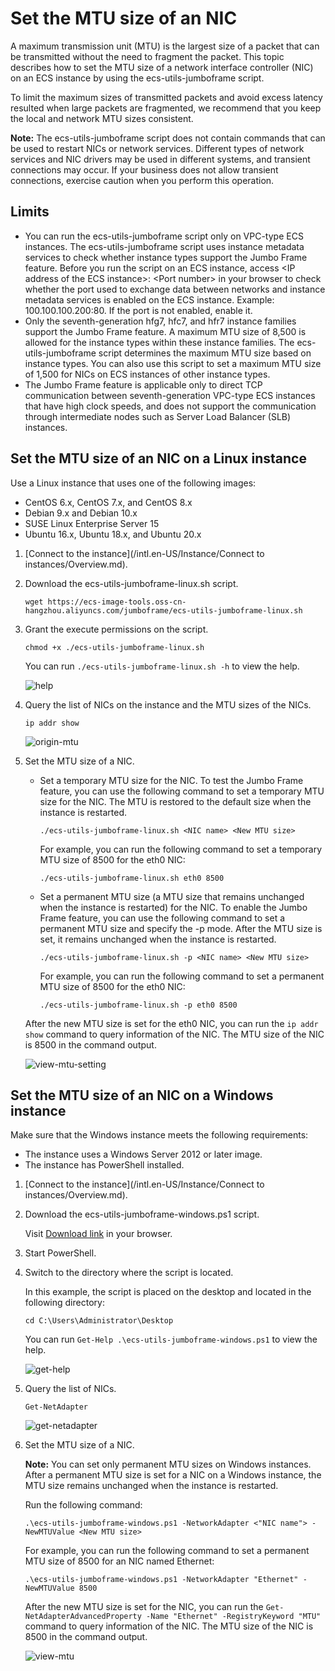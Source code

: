 # Set the MTU size of an NIC

A maximum transmission unit \(MTU\) is the largest size of a packet that can be transmitted without the need to fragment the packet. This topic describes how to set the MTU size of a network interface controller \(NIC\) on an ECS instance by using the ecs-utils-jumboframe script.

To limit the maximum sizes of transmitted packets and avoid excess latency resulted when large packets are fragmented, we recommend that you keep the local and network MTU sizes consistent.

**Note:** The ecs-utils-jumboframe script does not contain commands that can be used to restart NICs or network services. Different types of network services and NIC drivers may be used in different systems, and transient connections may occur. If your business does not allow transient connections, exercise caution when you perform this operation.

## Limits

-   You can run the ecs-utils-jumboframe script only on VPC-type ECS instances. The ecs-utils-jumboframe script uses instance metadata services to check whether instance types support the Jumbo Frame feature. Before you run the script on an ECS instance, access <IP address of the ECS instance\>: <Port number\> in your browser to check whether the port used to exchange data between networks and instance metadata services is enabled on the ECS instance. Example: 100.100.100.200:80. If the port is not enabled, enable it.
-   Only the seventh-generation hfg7, hfc7, and hfr7 instance families support the Jumbo Frame feature. A maximum MTU size of 8,500 is allowed for the instance types within these instance families. The ecs-utils-jumboframe script determines the maximum MTU size based on instance types. You can also use this script to set a maximum MTU size of 1,500 for NICs on ECS instances of other instance types.
-   The Jumbo Frame feature is applicable only to direct TCP communication between seventh-generation VPC-type ECS instances that have high clock speeds, and does not support the communication through intermediate nodes such as Server Load Balancer \(SLB\) instances.

## Set the MTU size of an NIC on a Linux instance

Use a Linux instance that uses one of the following images:

-   CentOS 6.x, CentOS 7.x, and CentOS 8.x
-   Debian 9.x and Debian 10.x
-   SUSE Linux Enterprise Server 15
-   Ubuntu 16.x, Ubuntu 18.x, and Ubuntu 20.x

1.  [Connect to the instance](/intl.en-US/Instance/Connect to instances/Overview.md).

2.  Download the ecs-utils-jumboframe-linux.sh script.

    ```
    wget https://ecs-image-tools.oss-cn-hangzhou.aliyuncs.com/jumboframe/ecs-utils-jumboframe-linux.sh
    ```

3.  Grant the execute permissions on the script.

    ```
    chmod +x ./ecs-utils-jumboframe-linux.sh
    ```

    You can run `./ecs-utils-jumboframe-linux.sh -h` to view the help.

    ![help](https://static-aliyun-doc.oss-accelerate.aliyuncs.com/assets/img/en-US/7199545161/p225163.png)

4.  Query the list of NICs on the instance and the MTU sizes of the NICs.

    ```
    ip addr show
    ```

    ![origin-mtu](https://static-aliyun-doc.oss-accelerate.aliyuncs.com/assets/img/en-US/7199545161/p225866.png)

5.  Set the MTU size of a NIC.

    -   Set a temporary MTU size for the NIC. To test the Jumbo Frame feature, you can use the following command to set a temporary MTU size for the NIC. The MTU is restored to the default size when the instance is restarted.

        ```
        ./ecs-utils-jumboframe-linux.sh <NIC name> <New MTU size>
        ```

        For example, you can run the following command to set a temporary MTU size of 8500 for the eth0 NIC:

        ```
        ./ecs-utils-jumboframe-linux.sh eth0 8500
        ```

    -   Set a permanent MTU size \(a MTU size that remains unchanged when the instance is restarted\) for the NIC. To enable the Jumbo Frame feature, you can use the following command to set a permanent MTU size and specify the -p mode. After the MTU size is set, it remains unchanged when the instance is restarted.

        ```
        ./ecs-utils-jumboframe-linux.sh -p <NIC name> <New MTU size>
        ```

        For example, you can run the following command to set a permanent MTU size of 8500 for the eth0 NIC:

        ```
        ./ecs-utils-jumboframe-linux.sh -p eth0 8500
        ```

    After the new MTU size is set for the eth0 NIC, you can run the `ip addr show` command to query information of the NIC. The MTU size of the NIC is 8500 in the command output.

    ![view-mtu-setting](https://static-aliyun-doc.oss-accelerate.aliyuncs.com/assets/img/en-US/7199545161/p225168.png)


## Set the MTU size of an NIC on a Windows instance

Make sure that the Windows instance meets the following requirements:

-   The instance uses a Windows Server 2012 or later image.
-   The instance has PowerShell installed.

1.  [Connect to the instance](/intl.en-US/Instance/Connect to instances/Overview.md).

2.  Download the ecs-utils-jumboframe-windows.ps1 script.

    Visit [Download link](https://ecs-image-tools.oss-cn-hangzhou.aliyuncs.com/jumboframe/ecs-utils-jumboframe-windows.ps1) in your browser.

3.  Start PowerShell.

4.  Switch to the directory where the script is located.

    In this example, the script is placed on the desktop and located in the following directory:

    ```
    cd C:\Users\Administrator\Desktop
    ```

    You can run `Get-Help .\ecs-utils-jumboframe-windows.ps1` to view the help.

    ![get-help](https://static-aliyun-doc.oss-accelerate.aliyuncs.com/assets/img/en-US/7199545161/p225498.png)

5.  Query the list of NICs.

    ```
    Get-NetAdapter
    ```

    ![get-netadapter](https://static-aliyun-doc.oss-accelerate.aliyuncs.com/assets/img/en-US/7199545161/p225500.png)

6.  Set the MTU size of a NIC.

    **Note:** You can set only permanent MTU sizes on Windows instances. After a permanent MTU size is set for a NIC on a Windows instance, the MTU size remains unchanged when the instance is restarted.

    Run the following command:

    ```
    .\ecs-utils-jumboframe-windows.ps1 -NetworkAdapter <"NIC name"> -NewMTUValue <New MTU size>
    ```

    For example, you can run the following command to set a permanent MTU size of 8500 for an NIC named Ethernet:

    ```
    .\ecs-utils-jumboframe-windows.ps1 -NetworkAdapter "Ethernet" -NewMTUValue 8500
    ```

    After the new MTU size is set for the NIC, you can run the `Get-NetAdapterAdvancedProperty -Name "Ethernet" -RegistryKeyword "MTU"` command to query information of the NIC. The MTU size of the NIC is 8500 in the command output.

    ![view-mtu](https://static-aliyun-doc.oss-accelerate.aliyuncs.com/assets/img/en-US/7199545161/p225503.png)


